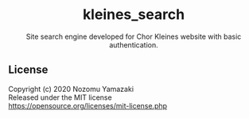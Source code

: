 <h1 align="center">
kleines_search
</h1>

<p align="center">
Site search engine developed for Chor Kleines website with basic authentication.
</p>

## License

Copyright (c) 2020 Nozomu Yamazaki  
Released under the MIT license  
https://opensource.org/licenses/mit-license.php
